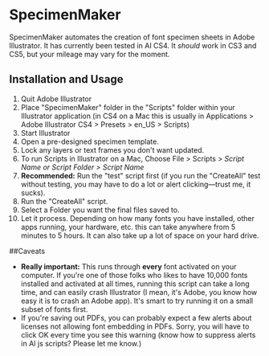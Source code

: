 # SpecimenMaker

SpecimenMaker automates the creation of font specimen sheets in Adobe Illustrator. It has currently been tested in AI CS4. It _should_ work in CS3 and CS5, but your mileage may vary for the moment.

## Installation and Usage
1. Quit Adobe Illustrator
2. Place "SpecimenMaker" folder in the "Scripts" folder within your Illustrator application (in CS4 on a Mac this is usually in Applications > Adobe Illustrator CS4 > Presets > en_US > Scripts)
3. Start Illustrator
4. Open a pre-designed specimen template.
5. Lock any layers or text frames you don't want updated.
6. To run Scripts in Illustrator on a Mac, Choose File > Scripts > _Script Name or Script Folder > Script Name_
7. **Recommended:** Run the "test" script first (if you run the "CreateAll" test without testing, you may have to do a lot or alert clicking—trust me, it sucks).
8. Run the "CreateAll" script.
9. Select a Folder you want the final files saved to.
10. Let it process. Depending on how many fonts you have installed, other apps running, your hardware, etc. this can take anywhere from 5 minutes to 5 hours. It can also take up a lot of space on your hard drive.

##Caveats
-	**Really important:** This runs through **every** font activated on your computer. If you're one of those folks who likes to have 10,000 fonts installed and activated at all times, running this script can take a long time, and can easily crash Illustrator (I mean, it's Adobe, you know how easy it is to crash an Adobe app). It's smart to try running it on a small subset of fonts first.
-	If you're saving out PDFs, you can probably expect a few alerts about licenses not allowing font embedding in PDFs. Sorry, you will have to click OK every time you see this warning (know how to suppress alerts in AI js scripts? Please let me know.)